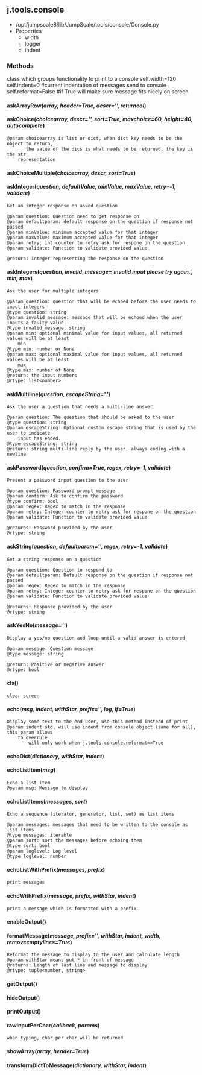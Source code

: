 <!-- toc -->
## j.tools.console

- /opt/jumpscale8/lib/JumpScale/tools/console/Console.py
- Properties
    - width
    - logger
    - indent

### Methods

class which groups functionality to print to a console
self.width=120
self.indent=0 #current indentation of messages send to console
self.reformat=False #if True will make sure message fits nicely on screen

#### askArrayRow(*array, header=True, descr='', returncol*) 

#### askChoice(*choicearray, descr='', sort=True, maxchoice=60, height=40, autocomplete*) 

```
@param choicearray is list or dict, when dict key needs to be the object to return,
       the value of the dics is what needs to be returned, the key is the str
    representation

```

#### askChoiceMultiple(*choicearray, descr, sort=True*) 

#### askInteger(*question, defaultValue, minValue, maxValue, retry=-1, validate*) 

```
Get an integer response on asked question

@param question: Question need to get response on
@param defaultparam: default response on the question if response not passed
@param minValue: minimum accepted value for that integer
@param maxValue: maximum accepted value for that integer
@param retry: int counter to retry ask for respone on the question
@param validate: Function to validate provided value

@return: integer representing the response on the question

```

#### askIntegers(*question, invalid_message='invalid input please try again.', min, max*) 

```
Ask the user for multiple integers

@param question: question that will be echoed before the user needs to input integers
@type question: string
@param invalid_message: message that will be echoed when the user inputs a faulty value
@type invalid_message: string
@param min: optional minimal value for input values, all returned values will be at least
    min
@type min: number or None
@param max: optional maximal value for input values, all returned values will be at least
    max
@type max: number of None
@return: the input numbers
@rtype: list<number>

```

#### askMultiline(*question, escapeString='.'*) 

```
Ask the user a question that needs a multi-line answer.

@param question: The question that should be asked to the user
@type question: string
@param escapeString: Optional custom escape string that is used by the user to indicate
    input has ended.
@type escapeString: string
@return: string multi-line reply by the user, always ending with a newline

```

#### askPassword(*question, confirm=True, regex, retry=-1, validate*) 

```
Present a password input question to the user

@param question: Password prompt message
@param confirm: Ask to confirm the password
@type confirm: bool
@param regex: Regex to match in the response
@param retry: Integer counter to retry ask for respone on the question
@param validate: Function to validate provided value

@returns: Password provided by the user
@rtype: string

```

#### askString(*question, defaultparam='', regex, retry=-1, validate*) 

```
Get a string response on a question

@param question: Question to respond to
@param defaultparam: Default response on the question if response not passed
@param regex: Regex to match in the response
@param retry: Integer counter to retry ask for respone on the question
@param validate: Function to validate provided value

@returns: Response provided by the user
@rtype: string

```

#### askYesNo(*message=''*) 

```
Display a yes/no question and loop until a valid answer is entered

@param message: Question message
@type message: string

@return: Positive or negative answer
@rtype: bool

```

#### cls() 

```
clear screen

```

#### echo(*msg, indent, withStar, prefix='', log, lf=True*) 

```
Display some text to the end-user, use this method instead of print
@param indent std, will use indent from console object (same for all), this param allows
    to overrule
        will only work when j.tools.console.reformat==True

```

#### echoDict(*dictionary, withStar, indent*) 

#### echoListItem(*msg*) 

```
Echo a list item
@param msg: Message to display

```

#### echoListItems(*messages, sort*) 

```
Echo a sequence (iterator, generator, list, set) as list items

@param messages: messages that need to be written to the console as list items
@type messages: iterable
@param sort: sort the messages before echoing them
@type sort: bool
@param loglevel: Log level
@type loglevel: number

```

#### echoListWithPrefix(*messages, prefix*) 

```
print messages

```

#### echoWithPrefix(*message, prefix, withStar, indent*) 

```
print a message which is formatted with a prefix

```

#### enableOutput() 

#### formatMessage(*message, prefix='', withStar, indent, width, removeemptylines=True*) 

```
Reformat the message to display to the user and calculate length
@param withStar means put * in front of message
@returns: Length of last line and message to display
@rtype: tuple<number, string>

```

#### getOutput() 

#### hideOutput() 

#### printOutput() 

#### rawInputPerChar(*callback, params*) 

```
when typing, char per char will be returned

```

#### showArray(*array, header=True*) 

#### transformDictToMessage(*dictionary, withStar, indent*) 

